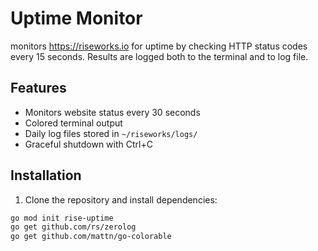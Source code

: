 # Uptime Monitor

monitors https://riseworks.io for uptime by checking HTTP status codes every 15 seconds. Results are logged both to the terminal and to log file.

## Features

- Monitors website status every 30 seconds
- Colored terminal output
- Daily log files stored in `~/riseworks/logs/`
- Graceful shutdown with Ctrl+C

## Installation

1. Clone the repository and install dependencies:

```bash
go mod init rise-uptime
go get github.com/rs/zerolog
go get github.com/mattn/go-colorable
```
